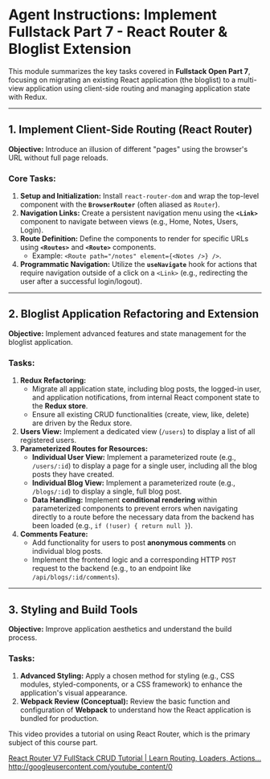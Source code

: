# Agent Instructions: Implement Fullstack Part 7 - React Router & Bloglist Extension

This module summarizes the key tasks covered in **Fullstack Open Part 7**, focusing on migrating an existing React application (the bloglist) to a multi-view application using client-side routing and managing application state with Redux.

---

## 1. Implement Client-Side Routing (React Router)

**Objective:** Introduce an illusion of different "pages" using the browser's URL without full page reloads.

### Core Tasks:

1.  **Setup and Initialization:** Install `react-router-dom` and wrap the top-level component with the **`BrowserRouter`** (often aliased as `Router`).
2.  **Navigation Links:** Create a persistent navigation menu using the **`<Link>`** component to navigate between views (e.g., Home, Notes, Users, Login).
3.  **Route Definition:** Define the components to render for specific URLs using **`<Routes>`** and **`<Route>`** components.
    * Example: `<Route path="/notes" element={<Notes />} />`.
4.  **Programmatic Navigation:** Utilize the **`useNavigate`** hook for actions that require navigation outside of a click on a `<Link>` (e.g., redirecting the user after a successful login/logout).

---

## 2. Bloglist Application Refactoring and Extension

**Objective:** Implement advanced features and state management for the bloglist application.

### Tasks:

1.  **Redux Refactoring:**
    * Migrate all application state, including blog posts, the logged-in user, and application notifications, from internal React component state to the **Redux store**.
    * Ensure all existing CRUD functionalities (create, view, like, delete) are driven by the Redux store.
2.  **Users View:** Implement a dedicated view (`/users`) to display a list of all registered users.
3.  **Parameterized Routes for Resources:**
    * **Individual User View:** Implement a parameterized route (e.g., `/users/:id`) to display a page for a single user, including all the blog posts they have created.
    * **Individual Blog View:** Implement a parameterized route (e.g., `/blogs/:id`) to display a single, full blog post.
    * **Data Handling:** Implement **conditional rendering** within parameterized components to prevent errors when navigating directly to a route before the necessary data from the backend has been loaded (e.g., `if (!user) { return null }`).
4.  **Comments Feature:**
    * Add functionality for users to post **anonymous comments** on individual blog posts.
    * Implement the frontend logic and a corresponding HTTP `POST` request to the backend (e.g., to an endpoint like `/api/blogs/:id/comments`).

---

## 3. Styling and Build Tools

**Objective:** Improve application aesthetics and understand the build process.

### Tasks:

1.  **Advanced Styling:** Apply a chosen method for styling (e.g., CSS modules, styled-components, or a CSS framework) to enhance the application's visual appearance.
2.  **Webpack Review (Conceptual):** Review the basic function and configuration of **Webpack** to understand how the React application is bundled for production.

This video provides a tutorial on using React Router, which is the primary subject of this course part.

[React Router V7 FullStack CRUD Tutorial | Learn Routing, Loaders, Actions...](https://www.youtube.com/watch?v=waI5CDisiuM)
http://googleusercontent.com/youtube_content/0
